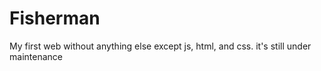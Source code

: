 # Fisherman
My first web without anything else except js, html, and css. it's still under maintenance
